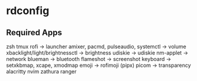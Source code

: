 # rdconfig

## Required Apps

zsh
tmux
rofi -> launcher
amixer, pacmd, pulseaudio, systemctl -> volume
xbacklight/light/brightnessctl -> brightness
udiskie -> udiskie
nm-applet -> network
blueman -> bluetooth
flameshot -> screenshot
keyboard -> setxkbmap, xcape, xmodmap
emoji -> rofimoji (pipx)
picom -> transparency
alacritty
nvim
zathura
ranger
